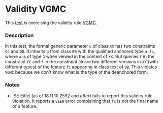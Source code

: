 # Validity VGMC

This [test](.) is exercising the validity rule [VGMC](../Readme.md).

### Description

In this test, the formal generic parameter `G` of class `XX` has two constraints `CC` and `DD`. It inherits `g` from class `BB` with the qualified anchored type `a.fc`, where `a` is of type `G` when viewed in the context of `XX`. But queries `f` in the constraint `CC` and `f` in the constraint `DD` are two different versions in `XX` (with different types) of the feature `fc` appearing in class text of `BB`. This violates `VGMC` because we don't know what is the type of the deanchored form.

### Notes

* ISE Eiffel (as of 18.11.10.2592 and after) fails to report this validity rule violation. It reports a `VEEN` error complaining that `fc` is not the final name of a feature.
